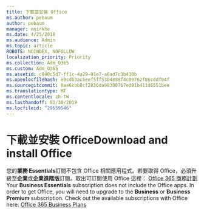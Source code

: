 ```yaml
---
title: 下載並安裝 Office
ms.author: pebaum
author: pebaum
manager: mnirkhe
ms.date: 4/25/2018
ms.audience: Admin
ms.topic: article
ROBOTS: NOINDEX, NOFOLLOW
localization_priority: Priority
ms.collection: Adm_O365
ms.custom: Adm_O365
ms.assetid: c040c5d7-ff1c-4a29-91e7-a6ad7c3b410b
ms.openlocfilehash: e9cdb3ac5eef5ff53b4898f4c09762f86cddf04f
ms.sourcegitcommit: 0ae6cbb8cf2836da98300767ed81b411d6551bee
ms.translationtype: MT
ms.contentlocale: zh-TW
ms.lasthandoff: 01/30/2019
ms.locfileid: "29659546"
---
```

# <a name="download-and-install-office"></a><span data-ttu-id="9a60e-102">下載並安裝 Office</span><span class="sxs-lookup"><span data-stu-id="9a60e-102">Download and install Office</span></span>

<span data-ttu-id="9a60e-p101">您的**業務 Essentials**訂閱不包含 Office 相關應用程式。若要取得 Office，必須升級至**企業**或**企業進階版**訂閱。取出可訂閱使用 Office 這裡： [Office 365 商務計劃](https://products.office.com/compare-all-microsoft-office-products?tab=2)</span><span class="sxs-lookup"><span data-stu-id="9a60e-p101">Your **Business Essentials** subscription does not include the Office apps. In order to get Office, you will need to upgrade to the **Business** or **Business Premium** subscription. Check out the available subscriptions with Office here: [Office 365 Business Plans](https://products.office.com/compare-all-microsoft-office-products?tab=2)</span></span>
  


